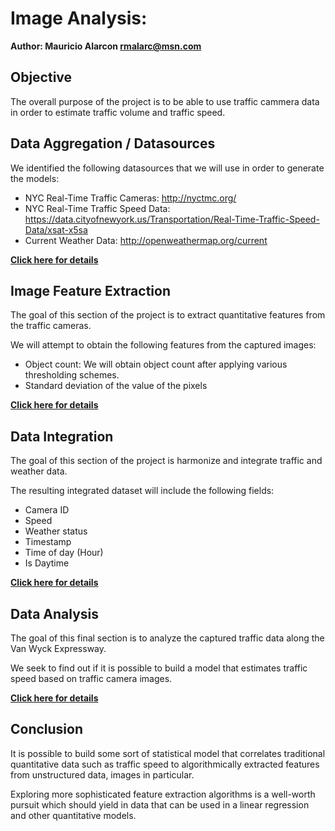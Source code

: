# Image Analysis:

**Author: Mauricio Alarcon <rmalarc@msn.com>**

## Objective

The overall purpose of the project is to be able to use traffic cammera data in order to estimate traffic volume and traffic speed.

## Data Aggregation / Datasources

We identified the following datasources that we will use in order to generate the models:

* NYC Real-Time Traffic Cameras: http://nyctmc.org/
* NYC Real-Time Traffic Speed Data: https://data.cityofnewyork.us/Transportation/Real-Time-Traffic-Speed-Data/xsat-x5sa
* Current Weather Data: http://openweathermap.org/current

**[Click here for details](project_data_capturing.ipynb)**

## Image Feature Extraction

The goal of this section of the project is to extract quantitative features from the traffic cameras.

We will attempt to obtain the following features from the captured images:

* Object count: We will obtain object count after applying various thresholding schemes.
* Standard deviation of the value of the pixels

**[Click here for details](project_image_processing_and_feature_extraction.ipynb)**

## Data Integration

The goal of this section of the project is harmonize and integrate traffic and weather data.

The resulting integrated dataset will include the following fields:

* Camera ID
* Speed
* Weather status
* Timestamp
* Time of day (Hour)
* Is Daytime

**[Click here for details](project_traffic_and_weather_data_integration.ipynb)**

## Data Analysis

The goal of this final section is to analyze the captured traffic data along the Van Wyck Expressway.

We seek to find out if it is possible to build a model that estimates traffic speed based on traffic camera images.

**[Click here for details](project_analysis.ipynb)**

## Conclusion

It is possible to build some sort of statistical model that correlates traditional quantitative data such as traffic speed to algorithmically extracted features from unstructured data, images in particular.

Exploring more sophisticated feature extraction algorithms is a well-worth pursuit which should yield in data that can be used in a linear regression and other quantitative models.
